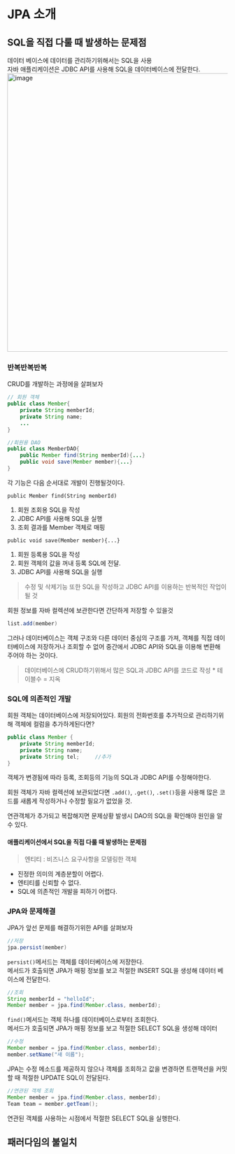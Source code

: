 # JPA 소개
## SQL을 직접 다룰 때 발생하는 문제점
데이터 베이스에 데이터를 관리하기위해서는 SQL을 사용<br>
자바 애플리케이션은 JDBC API를 사용해 SQL을 데이터베이스에 전달한다.
<img width="637" alt="image" src="https://github.com/tlswltjq/TIL/assets/41179427/a6dcd5a2-f9e7-431a-b25d-44f6a364f260">
### 반복반복반복
CRUD를 개발하는 과정에을 살펴보자
```java
// 회원 객체
public class Member{
    private String memberId;
    private String name;
    ...
}
```
```java
//회원용 DAO
public class MemberDAO{
    public Member find(String memberId){...}
    public void save(Member member){...}
}
```
각 기능은 다음 순서대로 개발이 진행될것이다.

`public Member find(String memberId)`
1. 회원 조회용 SQL을 작성
2. JDBC API를 사용해 SQL을 실행
3. 조회 결과를 Member 객체로 매핑

`public void save(Member member){...}`
1. 회원 등록용 SQL을 작성
2. 회원 객체의 값을 꺼내 등록 SQL에 전달.
3. JDBC API를 사용해 SQL을 실행

>수정 및 삭제기능 또한 SQL을 작성하고 JDBC API를 이용하는 반복적인 작업이 될 것

회원 정보를 자바 컬렉션에 보관한다면 간단하게 저장할 수 있을것
```java
list.add(member)
```
그러나 데이터베이스는 객체 구조와 다른 데이터 중심의 구조를 가져, 객체를 직접 데이터베이스에 저장하거나 조회할 수 없어 중간에서 JDBC API와 SQL을 이용해 변환해 주어야 하는 것이다.

>데이터베이스에 CRUD하기위해서 많은 SQL과 JDBC API를 코드로 작성 * 테이블수 = 지옥
### SQL에 의존적인 개발
회원 객체는 데이터베이스에 저장되어있다. 회원의 전화번호를 추가적으로 관리하기위해 객체에 컬럼을 추가하게된다면?
```java
public class Member {
    private String memberId;
    private String name;
    private String tel;     //추가
}
```
객체가 변경됨에 따라 등록, 조회등의 기능의 SQL과 JDBC API를 수정해야한다.

회원 객체가 자바 컬렉션에 보관되었다면 `.add()`, `.get()`, `.set()`등을 사용해 많은 코드를 새롭게 작성하거나 수정할 필요가 없었을 것.

연관객체가 추가되고 복잡해지면 문제상황 발생시 DAO의 SQL을 확인해야 원인을 알 수 있다.

#### 애플리케이션에서 SQL을 직접 다룰 때 발생하는 문제점
>엔티티 : 비즈니스 요구사항을 모델링한 객체
- 진정한 의미의 계층분할이 어렵다.
- 엔티티를 신뢰할 수 없다.
- SQL에 의존적인 개발을 피하기 어렵다.
### JPA와 문제해결
JPA가 앞선 문제를 해결하기위한 API를 살펴보자
```java
//저장
jpa.persist(member)
```
`persist()`메서드는 객체를 데이터베이스에 저장한다.<br>메서드가 호출되면 JPA가 매핑 정보를 보고 적절한 INSERT SQL을 생성해 데이터 베이스에 전달한다.
```java
//조회
String memberId = "helloId";
Member member = jpa.find(Member.class, memberId);
```
`find()`메서드는 객체 하나를 데이터베이스로부터 조회한다.<br>메서드가 호출되면 JPA가 매핑 정보를 보고 적절한 SELECT SQL을 생성해 데이터 
```java
//수정
Member member = jpa.find(Member.class, memberId);
member.setName("새 이름");
```
JPA는 수정 메소드를 제공하지 않으나 객체를 조회하고 값을 변경하면 트랜잭션을 커밋할 때 적절한 UPDATE SQL이 전달된다.
```java
//연관된 객체 조회
Member member = jpa.find(Member.class, memberId);
Team team = member.getTeam();
```
연관된 객체를 사용하는 시점에서 적절한 SELECT SQL을 실행한다.
## 패러다임의 불일치
